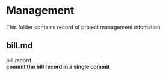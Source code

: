 # Management
This folder contains record of project management infomation

## bill.md

bill record  
**commit the bill record in a single commit**